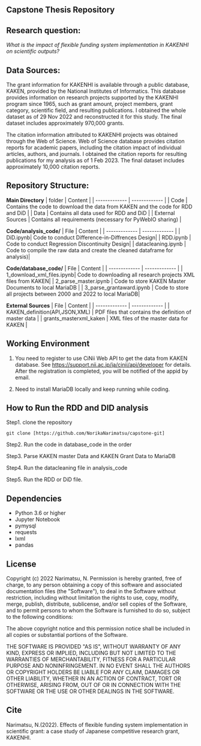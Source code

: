 
## Capstone Thesis Repository

## Research question:
*What is the impact of flexible funding system implementation in KAKENHI on scientific outputs?*

## Data Sources:
The grant information for KAKENHI is available through a public database, KAKEN, provided by the National Institutes of Informatics. This database provides information on research projects supported by the KAKENHI program since 1965, such as grant amount, project members, grant category, scientific field, and resulting publications. I obtained the whole dataset as of 29 Nov 2022 and reconstructed it for this study. The final dataset includes approximately 970,000 grants.

The citation information attributed to KAKENHI projects was obtained through the Web of Science. Web of Science database provides citation reports for academic papers, including the citation impact of individual articles, authors, and journals. I obtained the citation reports for resulting publications for my analysis as of 1 Feb 2023. The final dataset includes approximately 10,000 citation reports.


## Repository Structure:

**Main Directory**
| folder | Content |
| ------------- | ------------- |
| Code | Contains the code to download the data from KAKEN and the code for RDD and DiD |
| Data | Contains all data used for RDD and DiD |
| External Sources | Contains all requirements (necessary for PyWebIO sharing) |

**Code/analysis_code/**
| File | Content |
| ------------- | ------------- |
| DiD.ipynb| Code to conduct Difference-in-Diffrences Design|
| RDD.ipynb | Code to conduct Regression Discontinuity Design|
| datacleaning.ipynb | Code to compile the raw data and create the cleaned dataframe for analysis)|

**Code/database_code/**
| File | Content |
| ------------- | ------------- |
| 1_download_xml_files.ipynb| Code to downloading all research projects XML files from KAKEN|
| 2_parse_master.ipynb | Code to store KAKEN Master Documents to local MariaDB |
| 3_parse_grantaward.ipynb | Code to store all projects between 2000 and 2022 to local MariaDB|

**External Sources**
| File | Content |
| ------------- | ------------- |
| KAKEN_definition(API,JSON,XML) | PDF files that contains the definition of master data |
| grants_masterxml_kaken |  XML files of the master data for KAKEN |

## Working Environment
1. You need to register to use CiNii Web API to get the data from KAKEN database. 
See https://support.nii.ac.jp/ja/cinii/api/developer for details. After the registration is completed, you will be notified of the appid by email. 
 
2. Need to install MariaDB locally and keep running while coding. 

## How to Run the RDD and DID analysis 
Step1. clone the repository
```
git clone [https://github.com/NorikaNarimatsu/capstone-git]
```

Step2. Run the code in database_code in the order

Step3. Parse KAKEN master Data and KAKEN Grant Data to MariaDB

Step4. Run the datacleaning file in analysis_code 

Step5. Run the RDD or DiD file.


## Dependencies

- Python 3.6 or higher
- Jupyter Notebook
- pymysql
- requests
- lxml
- pandas

## License

Copyright (c) 2022  Narimatsu, N.
Permission is hereby granted, free of charge, to any person obtaining a copy
of this software and associated documentation files (the "Software"), to deal
in the Software without restriction, including without limitation the rights
to use, copy, modify, merge, publish, distribute, sublicense, and/or sell
copies of the Software, and to permit persons to whom the Software is
furnished to do so, subject to the following conditions:

The above copyright notice and this permission notice shall be included in all
copies or substantial portions of the Software.

THE SOFTWARE IS PROVIDED "AS IS", WITHOUT WARRANTY OF ANY KIND, EXPRESS OR
IMPLIED, INCLUDING BUT NOT LIMITED TO THE WARRANTIES OF MERCHANTABILITY,
FITNESS FOR A PARTICULAR PURPOSE AND NONINFRINGEMENT. IN NO EVENT SHALL THE
AUTHORS OR COPYRIGHT HOLDERS BE LIABLE FOR ANY CLAIM, DAMAGES OR OTHER
LIABILITY, WHETHER IN AN ACTION OF CONTRACT, TORT OR OTHERWISE, ARISING FROM,
OUT OF OR IN CONNECTION WITH THE SOFTWARE OR THE USE OR OTHER DEALINGS IN THE
SOFTWARE.

## Cite
Narimatsu, N.(2022). Effects of flexible funding system implementation in scientific grant: a case study of Japanese competitive research grant, KAKENHI.
